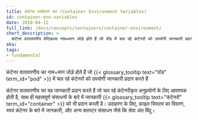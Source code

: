 ```yaml
---
title: कंटेनर पर्यावरण चर (Container Environment Variables)
id: container-env-variables
date: 2018-04-12
full_link: /docs/concepts/containers/container-environment/
short_description: >
  कंटेनर वातावरणीय वेरिएबल्स नाम=मान जोड़े होते हैं जो पॉड में चल रहे कंटेनरों को उपयोगी जानकारी प्रदान करते हैं
aka: 
tags:
- fundamental
---
```

कंटेनर वातावरणीय चर नाम=मान जोड़े होते हैं जो {{< glossary_tooltip text="पॉड" term_id="pod" >}} में चल रहे कंटेनरों को उपयोगी जानकारी प्रदान करते हैं

<!--more-->

कंटेनर वातावरणीय चर वह जानकारी प्रदान करते हैं जो चल रहे कंटेनरीकृत अनुप्रयोगों के लिए आवश्यक होती है, साथ ही महत्वपूर्ण संसाधनों के बारे में जानकारी {{< glossary_tooltip text="कंटेनरों" term_id="container" >}} को भी प्रदान करती है। उदाहरण के लिए, फ़ाइल सिस्टम का विवरण, स्वयं कंटेनर के बारे में जानकारी, और अन्य क्लस्टर संसाधन जैसे कि सेवा अंत बिंदु।
